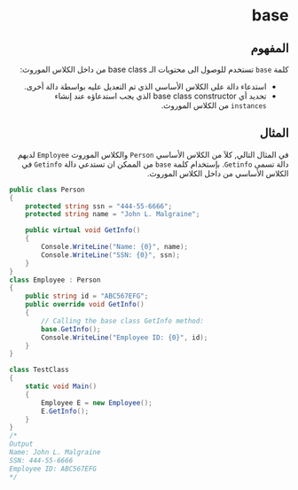 <div dir="rtl">

# base

## المفهوم 
كلمة `base` تستخدم للوصول الى محتويات الـ 
base class من داخل الكلاس الموروث:
* استدعاء دالة على الكلاس الأساسي الذي تم التعديل عليه بواسطة دالة أخرى.
* تحديد أي base class constructor الذي يجب استدعاؤه عند إنشاء `instances` من الكلاس الموروث.

## المثال
في المثال التالي, كلاَ من الكلاس الأساسي `Person` والكلاس الموروث `Employee` لديهم دالة تسمى `Getinfo`.
بإستخدام كلمة `base` من الممكن ان تستدعي دالة `Getinfo` في الكلاس الأساسي من داخل الكلاس الموروث.
</div>


```C#
public class Person
{
    protected string ssn = "444-55-6666";
    protected string name = "John L. Malgraine";

    public virtual void GetInfo()
    {
        Console.WriteLine("Name: {0}", name);
        Console.WriteLine("SSN: {0}", ssn);
    }
}
class Employee : Person
{
    public string id = "ABC567EFG";
    public override void GetInfo()
    {
        // Calling the base class GetInfo method:
        base.GetInfo();
        Console.WriteLine("Employee ID: {0}", id);
    }
}

class TestClass
{
    static void Main()
    {
        Employee E = new Employee();
        E.GetInfo();
    }
}
/*
Output
Name: John L. Malgraine
SSN: 444-55-6666
Employee ID: ABC567EFG
*/
```